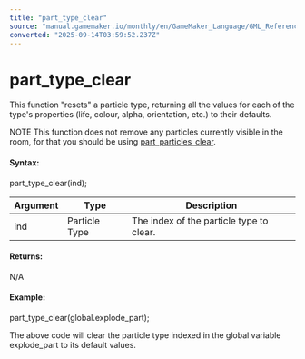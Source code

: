 ```yaml
---
title: "part_type_clear"
source: "manual.gamemaker.io/monthly/en/GameMaker_Language/GML_Reference/Drawing/Particles/Particle_Types/part_type_clear.htm"
converted: "2025-09-14T03:59:52.237Z"
---
```


# part\_type\_clear

This function "resets" a particle type, returning all the values for each of the type's properties (life, colour, alpha, orientation, etc.) to their defaults.

NOTE This function does not remove any particles currently visible in the room, for that you should be using [part\_particles\_clear](../Particle_Systems/part_particles_clear.md).

#### Syntax:

part\_type\_clear(ind);

| Argument | Type | Description |
| --- | --- | --- |
| ind | Particle Type | The index of the particle type to clear. |

#### Returns:

N/A

#### Example:

part\_type\_clear(global.explode\_part);

The above code will clear the particle type indexed in the global variable explode\_part to its default values.